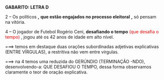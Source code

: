 **GABARITO: LETRA D**

2 – Os políticos **,** **que estão engajados no processo eleitoral** **,** só pensam na vitória.

4 – O jogador de Futebol Rogério Ceni, **desafiando o tempo** <span style="color:#ff0000">(que desafia o tempo)</span> , jogou até os 42 anos de idade em alto nível. 

===> temos em destaque duas orações subordinadas adjetivas explicativas (ENTRE VÍRGULAS), a restritiva não vem entre vírgulas.

===> na 4 temos uma reduzida do GERÚNDIO (TERMINAÇÃO -NDO), desenvolvendo-a: QUE DESAFIOU O TEMPO, dessa forma observamos claramente o teor de oração explicativa.
